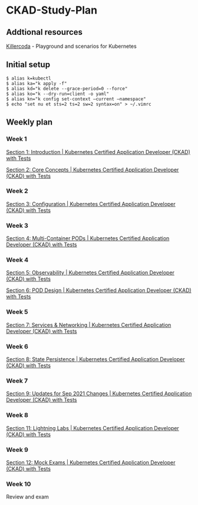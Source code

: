 # CKAD-Study-Plan

## Addtional resources

[Killercoda](https://killercoda.com) - Playground and scenarios for Kubernetes

## Initial setup

```console
$ alias k=kubectl
$ alias ka="k apply -f"
$ alias kd="k delete --grace-period=0 --force"
$ alias ko="k --dry-run=client -o yaml"
$ alias kn="k config set-context –current –namespace"
$ echo "set nu et sts=2 ts=2 sw=2 syntax=on" > ~/.vimrc
```

## Weekly plan

### Week 1

[Section 1: Introduction | Kubernetes Certified Application Developer (CKAD) with Tests](https://www.udemy.com/share/1013BQ3@o-XxlqITZHqz2gtNXHwkvy01dngzLTBXuVnlwALgDlWaZc-FsqBz6tozbYfa01lI/)

[Section 2: Core Concepts | Kubernetes Certified Application Developer (CKAD) with Tests](https://www.udemy.com/share/1013BQ3@o-XxlqITZHqz2gtNXHwkvy01dngzLTBXuVnlwALgDlWaZc-FsqBz6tozbYfa01lI/)

### Week 2

[Section 3: Configuration | Kubernetes Certified Application Developer (CKAD) with Tests](https://www.udemy.com/share/1013BQ3@o-XxlqITZHqz2gtNXHwkvy01dngzLTBXuVnlwALgDlWaZc-FsqBz6tozbYfa01lI/)

### Week 3

[Section 4: Multi-Container PODs | Kubernetes Certified Application Developer (CKAD) with Tests](https://www.udemy.com/share/1013BQ3@o-XxlqITZHqz2gtNXHwkvy01dngzLTBXuVnlwALgDlWaZc-FsqBz6tozbYfa01lI/)

### Week 4

[Section 5: Observability | Kubernetes Certified Application Developer (CKAD) with Tests](https://www.udemy.com/share/1013BQ3@o-XxlqITZHqz2gtNXHwkvy01dngzLTBXuVnlwALgDlWaZc-FsqBz6tozbYfa01lI/)

[Section 6: POD Design | Kubernetes Certified Application Developer (CKAD) with Tests](https://www.udemy.com/share/1013BQ3@o-XxlqITZHqz2gtNXHwkvy01dngzLTBXuVnlwALgDlWaZc-FsqBz6tozbYfa01lI/)

### Week 5

[Section 7: Services & Networking | Kubernetes Certified Application Developer (CKAD) with Tests](https://www.udemy.com/share/1013BQ3@o-XxlqITZHqz2gtNXHwkvy01dngzLTBXuVnlwALgDlWaZc-FsqBz6tozbYfa01lI/)

### Week 6

[Section 8: State Persistence | Kubernetes Certified Application Developer (CKAD) with Tests](https://www.udemy.com/share/1013BQ3@o-XxlqITZHqz2gtNXHwkvy01dngzLTBXuVnlwALgDlWaZc-FsqBz6tozbYfa01lI/)

### Week 7

[Section 9: Updates for Sep 2021 Changes | Kubernetes Certified Application Developer (CKAD) with Tests](https://www.udemy.com/share/1013BQ3@o-XxlqITZHqz2gtNXHwkvy01dngzLTBXuVnlwALgDlWaZc-FsqBz6tozbYfa01lI/)

### Week 8

[Section 11: Lightning Labs | Kubernetes Certified Application Developer (CKAD) with Tests](https://www.udemy.com/share/1013BQ3@o-XxlqITZHqz2gtNXHwkvy01dngzLTBXuVnlwALgDlWaZc-FsqBz6tozbYfa01lI/)

### Week 9

[Section 12: Mock Exams | Kubernetes Certified Application Developer (CKAD) with Tests](https://www.udemy.com/share/1013BQ3@o-XxlqITZHqz2gtNXHwkvy01dngzLTBXuVnlwALgDlWaZc-FsqBz6tozbYfa01lI/)

### Week 10

Review and exam
